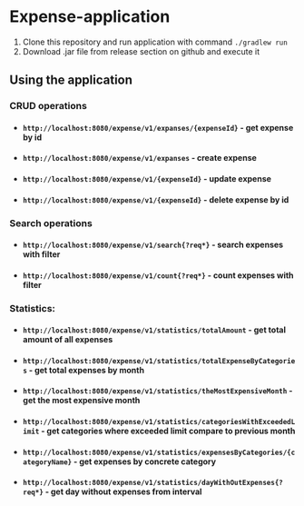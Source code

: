 # Expense-application

1. Clone this repository and run application with command `./gradlew run`
2. Download .jar file from release section on github and execute it

## Using the application

### CRUD operations

- #### `http://localhost:8080/expense/v1/expanses/{expenseId}` - get expense by id
- #### `http://localhost:8080/expense/v1/expanses` - create expense
- #### `http://localhost:8080/expense/v1/{expenseId}` - update expense
- #### `http://localhost:8080/expense/v1/{expenseId}` - delete expense by id

### Search operations

- #### `http://localhost:8080/expense/v1/search{?req*}` - search expenses with filter
- #### `http://localhost:8080/expense/v1/count{?req*}` - count expenses with filter

### Statistics:

- #### `http://localhost:8080/expense/v1/statistics/totalAmount` - get total amount of all expenses
- #### `http://localhost:8080/expense/v1/statistics/totalExpenseByCategories` - get total expenses by month
- #### `http://localhost:8080/expense/v1/statistics/theMostExpensiveMonth` - get the most expensive month
- #### `http://localhost:8080/expense/v1/statistics/categoriesWithExceededLimit` - get categories where exceeded limit compare to previous month
- #### `http://localhost:8080/expense/v1/statistics/expensesByCategories/{categoryName}` - get expenses by concrete category
- #### `http://localhost:8080/expense/v1/statistics/dayWithOutExpenses{?req*}` - get day without expenses from interval

